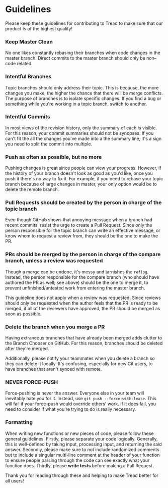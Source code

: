 # Guidelines

Please keep these guidelines for contributing to Tread to make sure that our product is of the highest quality!

### Keep Master Clean

No one likes constantly rebasing their branches when code changes in the master branch. Direct commits to the master branch should only be non–code related.

### Intentful Branches

Topic branches should only address their topic. This is because, the more changes you make, the higher the chance that there will be merge conflicts. The purpose of branches is to isolate specific changes. If you find a bug or something while you're working in a topic branch, switch to another.

### Intentful Commits

In most views of the revision history, only the summary of each is visible. For this reason, your commit summaries should not be synopses. If you can't fit the all the changes you've made into a the summary line, it's a sign you need to split the commit into multiple.

### Push as often as possible, but no more

Pushing changes is great since people can view your progress. However, if the history of your branch doesn't look as good as you'd like, once you push it there's no way to fix it. For example, if you need to rebase your topic branch because of large changes in master, your only option would be to delete the remote branch.

### Pull Requests should be created by the person in charge of the topic branch

Even though GitHub shows that annoying message when a branch had recent commits, resist the urge to create a Pull Request. Since only the person responsible for the topic branch can write an effective message, or know whom to request a review from, they should be the one to make the PR.

### PRs should be merged by the person in charge of the compare branch, unless a review was requested

Though a merge can be undone, it's messy and tarnishes the `reflog`. Instead, the person responsible for the compare branch (who should have authored the PR as well; see above) should be the one to merge it, to prevent unfinished/untested work from entering the master branch.

This guideline does not apply when a review was requested. Since reviews should only be requested when the author feels that the PR is ready to be merged, if all of the reviewers have approved, the PR should be merged as soon as possible.

### Delete the branch when you merge a PR

Having extraneous branches that have already been merged adds clutter to the Branch Chooser on GitHub. For this reason, branches should be deleted after they're merged.

Additionally, please notify your teammates when you delete a branch so they can delete it locally. It's confusing, especially for new Git users, to have branches that aren't synced with remote.

### NEVER FORCE-PUSH

Force-pushing is never the answer. Everyone else in your team will inevitably hate you for it. Instead, use `git push --force-with-lease`. This will fail if your force-push would override others' work. If it does fail, you need to consider if what you're trying to do is really necessary.

### Formatting

When writing new functions or new pieces of code, please follow these general guidelines. Firstly, please separate your code logically. Generally, this is well-defined by taking input, processing input, and returning the said answer. Secondly, please make sure to not include randomized comments but to include a singular multi-line comment at the header of your function to ensure people parsing through the code can see exactly what your function does. Thirdly, please **write tests** before making a Pull Request.

Thank you for reading through these and helping to make Tread better for all users!

